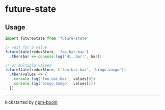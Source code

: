 # future-state


## Usage

```js
import futureState from 'future-state'

// wait for a value
futureState(reduxStore, 'foo.bar.baz')
  .then(bar => console.log('Hi, bar!', bar))

// or multiple values
futureState(reduxStore, ['foo.bar.baz', 'bingo.bango'])
  .then(values => {
    console.log('foo.bar.baz', values[0])
    console.log('bingo.bango', values[1])
  })
```








---
kickstarted by [npm-boom][npm-boom]

[npm-boom]: https://github.com/reergymerej/npm-boom

